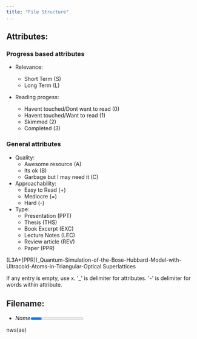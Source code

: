 ```yaml
---
title: "File Structure"
...
```



## Attributes:

### Progress based attributes
- Relevance: 
    - Short Term (S)
    - Long Term (L)

- Reading progess:
    - Havent touched/Dont want to read (0)
    - Havent touched/Want to read (1)
    - Skimmed (2)
    - Completed (3)

### General attributes
- Quality: 
    - Awesome resource (A)
    - Its ok (B)
    - Garbage but I may need it (C)
- Approachability: 
    - Easy to Read (+)
    - Mediocre (=)
    - Hard (-)
- Type: 
    - Presentation (PPT)
    - Thesis (THS)
    - Book Excerpt (EXC)
    - Lecture Notes (LEC)
    - Review article (REV)
    - Paper (PPR)

(L3A+[PPR])\_Quantum-Simulation-of-the-Bose-Hubbard-Model-with-Ultracold-Atoms-in-Triangular-Optical Superlattices

If any entry is empty, use x. '\_' is delimiter for attributes. '-' is delimiter for words within attribute.
## Filename:
- _Name_<Relevance><Quality><Progress>

nws(ae)